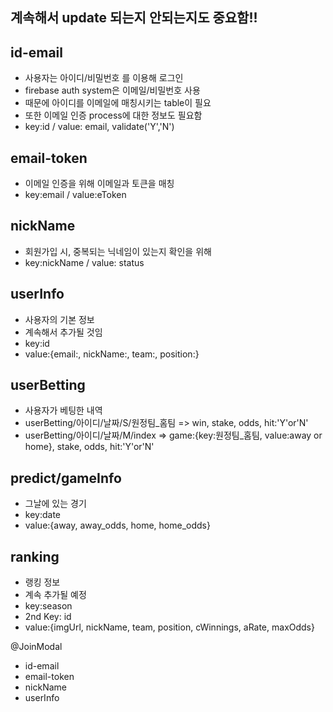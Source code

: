 ## 계속해서 update 되는지 안되는지도 중요함!!

## id-email ##
- 사용자는 아이디/비밀번호 를 이용해 로그인
- firebase auth system은 이메일/비밀번호 사용
- 때문에 아이디를 이메일에 매칭시키는 table이 필요
- 또한 이메일 인증 process에 대한 정보도 필요함
- key:id / value: email, validate('Y','N')

## email-token ##
- 이메일 인증을 위해 이메일과 토큰을 매칭
- key:email / value:eToken

## nickName ##
- 회원가입 시, 중복되는 닉네임이 있는지 확인을 위해
- key:nickName / value: status

## userInfo ##
- 사용자의 기본 정보
- 계속해서 추가될 것임
- key:id
- value:{email:, nickName:, team:, position:}

## userBetting ##
- 사용자가 베팅한 내역
- userBetting/아이디/날짜/S/원정팀_홈팀 => win, stake, odds, hit:'Y'or'N'
- userBetting/아이디/날짜/M/index => game:{key:원정팀_홈팀, value:away or home}, stake, odds, hit:'Y'or'N'

## predict/gameInfo ##
- 그날에 있는 경기
- key:date
- value:{away, away_odds, home, home_odds}

## ranking ##
- 랭킹 정보
- 계속 추가될 예정
- key:season
- 2nd Key: id
- value:{imgUrl, nickName, team, position, cWinnings, aRate, maxOdds}


@JoinModal
- id-email
- email-token
- nickName
- userInfo

